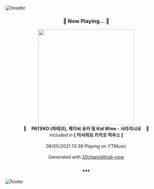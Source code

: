 ![header](https://capsule-render.vercel.app/api?type=wave&height=170&section=header&text=Hi.%20I'm%20SHIFT&fontColor=090707&fontAlignX=45&fontAlignY=65&fontSize=100)

<h3 align="center">🎵 Now Playing... 🎵</h3>
<p align="center">
  <a href="https://music.youtube.com/watch?v=HCefnNBtCd8">
    <img width="300" src="https://lh3.googleusercontent.com/fO9W2zC5sHaTKFacWRb-AbJ3FOUiqjpo5DI64xbm9CzyCWFKWuykabZE2dikdCx3caoc2VbeqeNKTU75Uw">
  </a>
  <br>
  🎵&nbsp&nbsp&nbsp <b>PATEKO (파테코), 제이씨 유카 및 Kid Wine - 사라지나요</b> &nbsp&nbsp&nbsp🎵
  <br>
  included in <b>[ 어서와요 키카코 하우스 ]</b>
  
  <br />
  <br />
  08/05/2021 13:39 Playing on YTMusic
  <br />
  <br />
  Generated with <a href="https://github.com/20chan/github-now">20chan/github-now</a>
</p>

<h3 align="center">•••</h3>

![footer](https://capsule-render.vercel.app/api?type=wave&height=150&section=footer)
